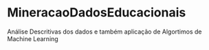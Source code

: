 # MineracaoDadosEducacionais
Análise Descritivas dos dados e também aplicação de Algortimos de Machine Learning
